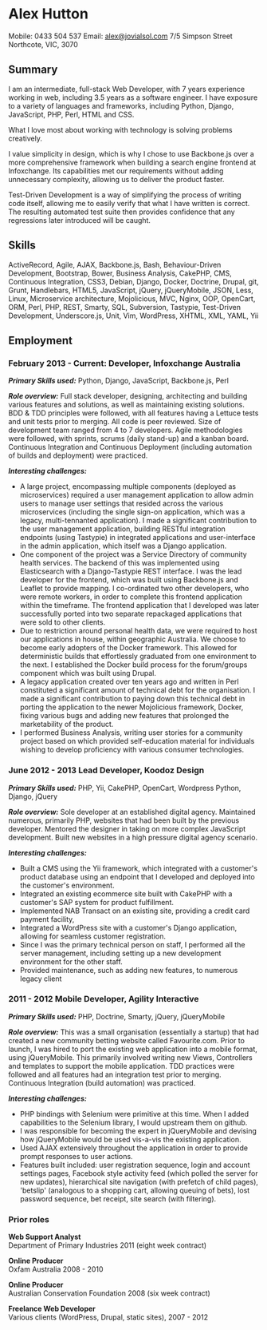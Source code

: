 Alex Hutton
===========
Mobile: 0433 504 537
Email: alex@jovialsol.com
7/5 Simpson Street
Northcote, VIC, 3070

## Summary ##
I am an intermediate, full-stack Web Developer, with 7 years experience working in web, including 3.5 years as a software engineer. I have exposure to a variety of languages and frameworks, including Python, Django, JavaScript, PHP, Perl, HTML and CSS.

What I love most about working with technology is solving problems creatively.

I value simplicity in design, which is why I chose to use Backbone.js over a more comprehensive framework when building a search engine frontend at Infoxchange. Its capabilities met our requirements without adding unnecessary complexity, allowing us to deliver the product faster.

Test-Driven Development is a way of simplifying the process of writing code itself, allowing me to easily verify that what I have written is correct. The resulting automated test suite then provides confidence that any regressions later introduced will be caught.

## Skills ##
ActiveRecord,
Agile,
AJAX,
Backbone.js,
Bash,
Behaviour-Driven Development,
Bootstrap,
Bower,
Business Analysis,
CakePHP,
CMS,
Continuous Integration,
CSS3,
Debian,
Django,
Docker,
Doctrine,
Drupal,
git,
Grunt,
Handlebars,
HTML5,
JavaScript,
jQuery,
jQueryMobile,
JSON,
Less,
Linux,
Microservice architecture,
Mojolicious,
MVC,
Nginx,
OOP,
OpenCart,
ORM,
Perl,
PHP,
REST,
Smarty,
SQL,
Subversion,
Tastypie,
Test-Driven Development,
Underscore.js,
Unit,
Vim,
WordPress,
XHTML,
XML,
YAML,
Yii

## Employment ##
### February 2013 - Current:  Developer, Infoxchange Australia ###

__*Primary Skills used:*__ Python, Django, JavaScript, Backbone.js, Perl

__*Role overview:*__ Full stack developer, designing, architecting and building various features and solutions, as well as maintaining existing solutions. BDD & TDD principles were followed, with all features having a Lettuce tests and unit tests prior to merging. All code is peer reviewed. Size of development team ranged from 4 to 7 developers. Agile methodologies were followed, with sprints, scrums (daily stand-up) and a kanban board. Continuous Integration and Continuous Deployment (including automation of builds and deployment) were practiced.

__*Interesting challenges:*__

- A large project, encompassing multiple components (deployed as microservices) required a user management application to allow admin users to manage user settings that resided across the various microservices (including the single sign-on application, which was a legacy, multi-tennanted application). I made a significant contribution to the user management application, building RESTful integration endpoints (using Tastypie) in integrated applications and user-interface in the admin application, which itself was a Django application.
- One component of the project was a Service Directory of community health services. The backend of this was implemented using Elasticsearch with a Django-Tastypie REST interface. I was the lead developer for the frontend, which was built using Backbone.js and Leaflet to provide mapping. I co-ordinated two other developers, who were remote workers, in order to complete this frontend application within the timeframe. The frontend application that I developed was later successfully ported into two separate repackaged applications that were sold to other clients.
- Due to restriction around personal health data, we were required to host our
	applications in house, within geographic Australia. We choose to become early adopters of the Docker framework. This allowed for deterministic builds that effortlessly graduated from one environment to the next. I established the Docker build process for the forum/groups component which was built using Drupal.
- A legacy application created over ten years ago and written in Perl constituted a significant amount of technical debt for the organisation. I made a significant contribution to paying down this technical debt in porting the application to the newer Mojolicious framework, Docker, fixing various bugs and adding new features that prolonged the marketability of the product.
- I performed Business Analysis, writing user stories for a community project based on which provided self-education material for individuals wishing to develop proficiency with various consumer technologies.

### June 2012 - 2013 Lead Developer, Koodoz Design ###

__*Primary Skills used:*__ PHP, Yii, CakePHP, OpenCart, Wordpress Python, Django, jQuery

__*Role overview:*__ Sole developer at an established digital agency. Maintained numerous, primarily PHP, websites that had been built by the previous developer. Mentored the designer in taking on more complex JavaScript development. Built new websites in a high pressure digital agency scenario.

__*Interesting challenges:*__

- Built a CMS using the Yii framework, which integrated with a customer's product database using an endpoint that I developed and deployed into the customer's environment.
- Integrated an existing ecommerce site built with CakePHP with a customer's SAP system for product fulfillment.
- Implemented NAB Transact on an existing site, providing a credit card payment facility,
- Integrated a WordPress site with a customer's Django application, allowing for seamless customer registration.
- Since I was the primary technical person on staff, I performed all the server management, including setting up a new development environment for the other staff.
- Provided maintenance, such as adding new features, to numerous legacy client

### 2011 - 2012 Mobile Developer, Agility Interactive ###

__*Primary Skills used:*__ PHP, Doctrine, Smarty, jQuery, jQueryMobile

__*Role overview:*__ This was a small organisation (essentially a startup) that had created a new community betting website called Favourite.com. Prior to launch, I was hired to port the existing web application into a mobile format, using jQueryMobile. This primarily involved writing new Views, Controllers and templates to support the mobile application. TDD practices were followed and all features had an integration test prior to merging. Continuous Integration (build automation) was practiced.

__*Interesting challenges:*__

- PHP bindings with Selenium were primitive at this time. When I added capabilities to the Selenium library, I would upstream them on github.
- I was responsible for becoming the expert in jQueryMobile and devising how jQueryMobile would be used vis-a-vis the existing application.
- Used AJAX extensively throughout the application in order to provide prompt responses to user actions.
- Features built included: user registration sequence, login and account settings pages, Facebook style activity feed (which polled the server for new updates), hierarchical site navigation (with prefetch of child pages), 'betslip' (analogous to a shopping cart, allowing queuing of bets), lost password sequence, bet receipt, site search (with filtering).

### Prior roles ###
**Web Support Analyst**  
Department of Primary Industries 2011 (eight week contract)

**Online Producer**  
Oxfam Australia 2008 - 2010

**Online Producer**  
Australian Conservation Foundation 2008 (six week contract)

**Freelance Web Developer**  
Various clients (WordPress, Drupal, static sites), 2007 - 2012
